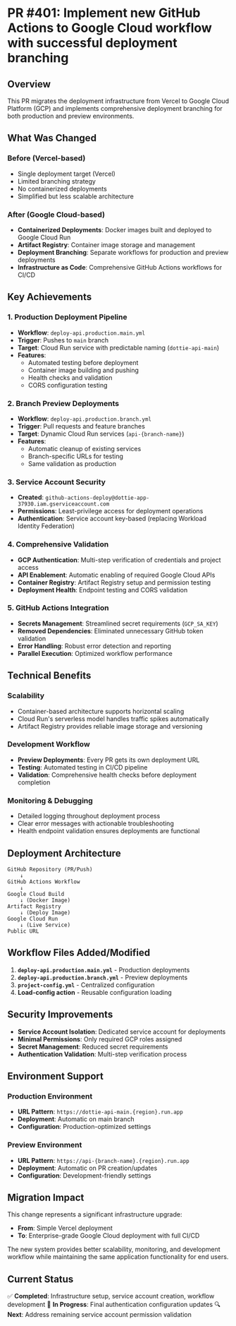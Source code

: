 # PR #401: Implement new GitHub Actions to Google Cloud workflow with successful deployment branching

## Overview

This PR migrates the deployment infrastructure from Vercel to Google Cloud Platform (GCP) and implements comprehensive deployment branching for both production and preview environments.

## What Was Changed

### Before (Vercel-based)
- Single deployment target (Vercel)
- Limited branching strategy
- No containerized deployments
- Simplified but less scalable architecture

### After (Google Cloud-based)
- **Containerized Deployments**: Docker images built and deployed to Google Cloud Run
- **Artifact Registry**: Container image storage and management
- **Deployment Branching**: Separate workflows for production and preview deployments
- **Infrastructure as Code**: Comprehensive GitHub Actions workflows for CI/CD

## Key Achievements

### 1. Production Deployment Pipeline
- **Workflow**: `deploy-api.production.main.yml`
- **Trigger**: Pushes to `main` branch
- **Target**: Cloud Run service with predictable naming (`dottie-api-main`)
- **Features**: 
  - Automated testing before deployment
  - Container image building and pushing
  - Health checks and validation
  - CORS configuration testing

### 2. Branch Preview Deployments
- **Workflow**: `deploy-api.production.branch.yml`
- **Trigger**: Pull requests and feature branches
- **Target**: Dynamic Cloud Run services (`api-{branch-name}`)
- **Features**:
  - Automatic cleanup of existing services
  - Branch-specific URLs for testing
  - Same validation as production

### 3. Service Account Security
- **Created**: `github-actions-deploy@dottie-app-37930.iam.gserviceaccount.com`
- **Permissions**: Least-privilege access for deployment operations
- **Authentication**: Service account key-based (replacing Workload Identity Federation)

### 4. Comprehensive Validation
- **GCP Authentication**: Multi-step verification of credentials and project access
- **API Enablement**: Automatic enabling of required Google Cloud APIs
- **Container Registry**: Artifact Registry setup and permission testing
- **Deployment Health**: Endpoint testing and CORS validation

### 5. GitHub Actions Integration
- **Secrets Management**: Streamlined secret requirements (`GCP_SA_KEY`)
- **Removed Dependencies**: Eliminated unnecessary GitHub token validation
- **Error Handling**: Robust error detection and reporting
- **Parallel Execution**: Optimized workflow performance

## Technical Benefits

### Scalability
- Container-based architecture supports horizontal scaling
- Cloud Run's serverless model handles traffic spikes automatically
- Artifact Registry provides reliable image storage and versioning

### Development Workflow
- **Preview Deployments**: Every PR gets its own deployment URL
- **Testing**: Automated testing in CI/CD pipeline
- **Validation**: Comprehensive health checks before deployment completion

### Monitoring & Debugging
- Detailed logging throughout deployment process
- Clear error messages with actionable troubleshooting
- Health endpoint validation ensures deployments are functional

## Deployment Architecture

```
GitHub Repository (PR/Push)
    ↓
GitHub Actions Workflow
    ↓
Google Cloud Build
    ↓ (Docker Image)
Artifact Registry
    ↓ (Deploy Image)
Google Cloud Run
    ↓ (Live Service)
Public URL
```

## Workflow Files Added/Modified

1. **`deploy-api.production.main.yml`** - Production deployments
2. **`deploy-api.production.branch.yml`** - Preview deployments  
3. **`project-config.yml`** - Centralized configuration
4. **Load-config action** - Reusable configuration loading

## Security Improvements

- **Service Account Isolation**: Dedicated service account for deployments
- **Minimal Permissions**: Only required GCP roles assigned
- **Secret Management**: Reduced secret requirements
- **Authentication Validation**: Multi-step verification process

## Environment Support

### Production Environment
- **URL Pattern**: `https://dottie-api-main.{region}.run.app`
- **Deployment**: Automatic on main branch
- **Configuration**: Production-optimized settings

### Preview Environment  
- **URL Pattern**: `https://api-{branch-name}.{region}.run.app`
- **Deployment**: Automatic on PR creation/updates
- **Configuration**: Development-friendly settings

## Migration Impact

This change represents a significant infrastructure upgrade:
- **From**: Simple Vercel deployment
- **To**: Enterprise-grade Google Cloud deployment with full CI/CD

The new system provides better scalability, monitoring, and development workflow while maintaining the same application functionality for end users.

## Current Status

✅ **Completed**: Infrastructure setup, service account creation, workflow development
🔄 **In Progress**: Final authentication configuration updates
🔍 **Next**: Address remaining service account permission validation